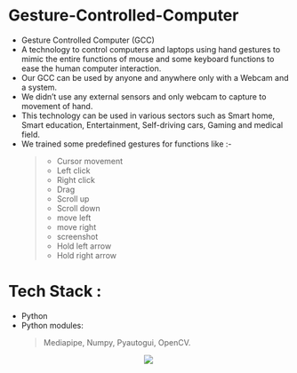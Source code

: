 # Gesture-Controlled-Computer #
- Gesture Controlled Computer (GCC)
- A technology to control computers and laptops using hand gestures to mimic the entire functions of mouse and some keyboard functions to ease the human computer interaction. 
- Our GCC can be used by anyone and anywhere only with a Webcam and a system. 
- We didn’t use any external sensors and only webcam to capture to movement of hand. 
- This technology can be used in various sectors such as Smart home, Smart education, Entertainment, Self-driving cars, Gaming and medical field.
- We trained some predefined gestures for functions like :-
  > - Cursor movement
  > - Left click
  > - Right click
  > - Drag 
  > - Scroll up
  > - Scroll down
  > - move left
  > - move right
  > - screenshot
  > - Hold left arrow
  > - Hold right arrow
# Tech Stack : #
- Python
- Python modules:
  > Mediapipe, Numpy, Pyautogui, OpenCV.

<p align = "center">
<img src = "https://github.com/0EnIgma1/Gesture-Controlled-Computer/blob/main/drag.png">
</p>
